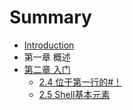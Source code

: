 # Summary

* [Introduction](README.md)
* 第一章 概述
* [第二章 入门](2.md)
  * [2.4 位于第一行的\#！](2/24.md)
  * [2.5 Shell基本元素](2/25.md)

